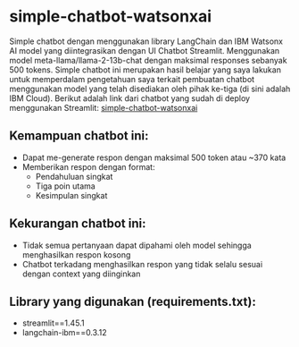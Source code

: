 # simple-chatbot-watsonxai
Simple chatbot dengan menggunakan library LangChain dan IBM Watsonx AI model yang diintegrasikan dengan UI Chatbot Streamlit. Menggunakan model meta-llama/llama-2-13b-chat dengan maksimal responses sebanyak 500 tokens. Simple chatbot ini merupakan hasil belajar yang saya lakukan untuk memperdalam pengetahuan saya terkait pembuatan chatbot menggunakan model yang telah disediakan oleh pihak ke-tiga (di sini adalah IBM Cloud). Berikut adalah link dari chatbot yang sudah di deploy menggunakan Streamlit: [simple-chatbot-watsonxai](https://simple-chatbot-watsonxai-max-500-tokens.streamlit.app/)

## Kemampuan chatbot ini:
- Dapat me-generate respon dengan maksimal 500 token atau ~370 kata
- Memberikan respon dengan format:
  * Pendahuluan singkat
  * Tiga poin utama
  * Kesimpulan singkat

## Kekurangan chatbot ini:
- Tidak semua pertanyaan dapat dipahami oleh model sehingga menghasilkan respon kosong
- Chatbot terkadang menghasilkan respon yang tidak selalu sesuai dengan context yang diinginkan

## Library yang digunakan (requirements.txt):
- streamlit==1.45.1
- langchain-ibm==0.3.12
